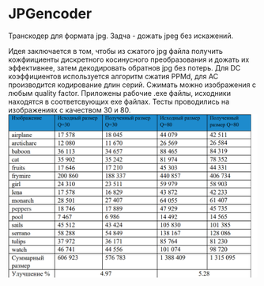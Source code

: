 # JPGencoder
Транскодер для формата jpg. Задча - дожать jpeg без искажений.

Идея заключается в том, чтобы из сжатого jpg файла получить кожфиициенты дискретного косинусного преобразования и дожать их эффективнее, затем декодировать обратнов jpg без потерь. Для DC коэффициентов используется алгоритм сжатия PPMd, для AC производится кодирование длин серий. Сжимать можно изображения с любым quality factor.
Приложены рабочие .exe файлы, исходники находятся в соответсвующих exe файлах.
Тесты проводились на изображениях с качеством 30 и 80.
![Полученные результаты](https://github.com/Dortp68/JPGencoder/blob/main/results.png)
